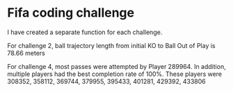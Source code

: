 # Fifa coding challenge

I have created a separate function for each challenge.

For challenge 2, ball trajectory length from initial KO to Ball Out of Play is 78.66 meters

For challenge 4, most passes were attempted by Player 289964. In addition, multiple players had the best completion rate of 100%. These players were 308352, 358112, 369744, 379955, 395433, 401281, 429392, 433806